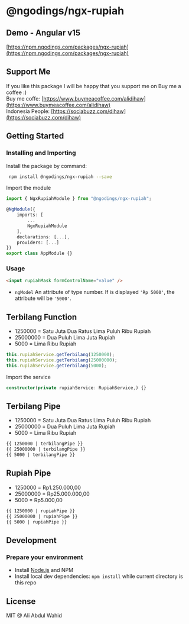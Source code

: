 # @ngodings/ngx-rupiah

## Demo - Angular v15

[https://npm.ngodings.com/packages/ngx-rupiah](https://npm.ngodings.com/packages/ngx-rupiah)

## Support Me

If you like this package I will be happy that you support me on Buy me a coffee :) <br />
Buy me coffe: [https://www.buymeacoffee.com/alidihaw](https://www.buymeacoffee.com/alidihaw)<br />
Indonesia People: [https://sociabuzz.com/dihaw](https://sociabuzz.com/dihaw)

## Getting Started

### Installing and Importing

Install the package by command:

```sh
 npm install @ngodings/ngx-rupiah --save
```

Import the module

```ts
import { NgxRupiahModule } from "@ngodings/ngx-rupiah";

@NgModule({
    imports: [
        ...
        NgxRupiahModule
    ],
    declarations: [...],
    providers: [...]
})
export class AppModule {}
```

### Usage 

```html
<input rupiahMask formControlName="value" />
```

 * `ngModel` An attribute of type number. If is displayed `'Rp 5000'`, the attribute will be `'5000'`.

## Terbilang Function
- 1250000 = Satu Juta Dua Ratus Lima Puluh Ribu Rupiah
- 25000000 = Dua Puluh Lima Juta Rupiah
- 5000 = Lima Ribu Rupiah

```ts
this.rupiahService.getTerbilang(1250000);
this.rupiahService.getTerbilang(25000000);
this.rupiahService.getTerbilang(5000);
```

Import the service

```ts
constructor(private rupiahService: RupiahService,) {}
```


## Terbilang Pipe
- 1250000 = Satu Juta Dua Ratus Lima Puluh Ribu Rupiah
- 25000000 = Dua Puluh Lima Juta Rupiah
- 5000 = Lima Ribu Rupiah

```html
{{ 1250000 | terbilangPipe }}
{{ 25000000 | terbilangPipe }}
{{ 5000 | terbilangPipe }}
```

## Rupiah Pipe
- 1250000 = Rp1.250.000,00
- 25000000 = Rp25.000.000,00
- 5000 = Rp5.000,00

```html
{{ 1250000 | rupiahPipe }}
{{ 25000000 | rupiahPipe }}
{{ 5000 | rupiahPipe }}
```

## Development

### Prepare your environment
* Install [Node.js](http://nodejs.org/) and NPM
* Install local dev dependencies: `npm install` while current directory is this repo

## License

MIT @ Ali Abdul Wahid
